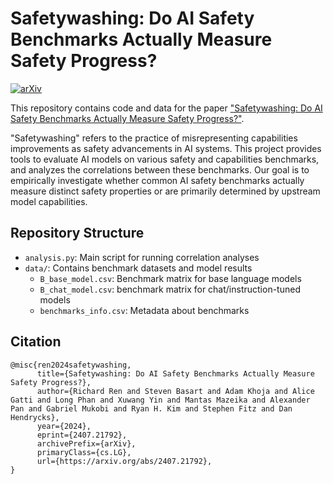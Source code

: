 # Safetywashing: Do AI Safety Benchmarks Actually Measure Safety Progress?

[![arXiv](https://img.shields.io/badge/arXiv-2407.21792-b31b1b.svg)](https://arxiv.org/abs/2407.21792)

This repository contains code and data for the paper ["Safetywashing: Do AI Safety Benchmarks Actually Measure Safety Progress?"](https://arxiv.org/abs/2407.21792).

"Safetywashing" refers to the practice of misrepresenting capabilities improvements as safety advancements in AI systems. This project provides tools to evaluate AI models on various safety and capabilities benchmarks, and analyzes the correlations between these benchmarks. Our goal is to empirically investigate whether common AI safety benchmarks actually measure distinct safety properties or are primarily determined by upstream model capabilities.

## Repository Structure

- `analysis.py`: Main script for running correlation analyses
- `data/`: Contains benchmark datasets and model results
  - `B_base_model.csv`: Benchmark matrix for base language models
  - `B_chat_model.csv`: benchmark matrix for chat/instruction-tuned models
  - `benchmarks_info.csv`: Metadata about benchmarks

## Citation

```
@misc{ren2024safetywashing,
      title={Safetywashing: Do AI Safety Benchmarks Actually Measure Safety Progress?}, 
      author={Richard Ren and Steven Basart and Adam Khoja and Alice Gatti and Long Phan and Xuwang Yin and Mantas Mazeika and Alexander Pan and Gabriel Mukobi and Ryan H. Kim and Stephen Fitz and Dan Hendrycks},
      year={2024},
      eprint={2407.21792},
      archivePrefix={arXiv},
      primaryClass={cs.LG},
      url={https://arxiv.org/abs/2407.21792}, 
}
```
